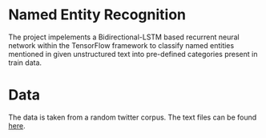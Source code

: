 # Named Entity Recognition
The project impelements a Bidirectional-LSTM based recurrent neural network within the TensorFlow framework to classify named entities mentioned in given unstructured text into pre-defined categories present in train data.
# Data
The data is taken from a random twitter corpus. The text files can be found [here](https://drive.google.com/drive/folders/1ywX7sRPJsZl7kBvgN8GnWTnKAL5ekhH2?usp=sharing).
